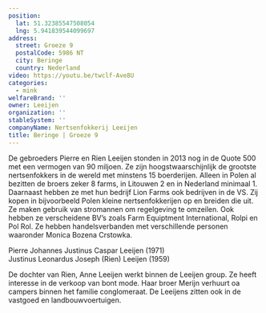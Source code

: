 ```yaml
---
position:
  lat: 51.32385547508054
  lng: 5.941839544099697
address:
  street: Groeze 9
  postalCode: 5986 NT
  city: Beringe
  country: Nederland
video: https://youtu.be/twclf-Ave8U
categories:
  - mink
welfareBrand: ''
owner: Leeijen
organization: ''
stableSystem: ''
companyName: Nertsenfokkerij Leeijen
title: Beringe | Groeze 9
---
```

De gebroeders Pierre en Rien Leeijen stonden in 2013 nog in de Quote 500 met een vermogen van 90 miljoen. Ze zijn hoogstwaarschijnlijk de grootste nertsenfokkers in de wereld met minstens 15 boerderijen. Alleen in Polen al bezitten de broers zeker 8 farms, in Litouwen 2 en in Nederland minimaal 1. Daarnaast hebben ze met hun bedrijf Lion Farms ook bedrijven in de VS. Zij kopen in bijvoorbeeld Polen kleine nertsenfokkerijen op en breiden die uit. Ze maken gebruik van stromannen om regelgeving te omzeilen. Ook hebben ze verscheidene BV’s zoals Farm Equiptment International, Rolpi en Pol Rol. Ze hebben handelsverbanden met verschillende personen waaronder Monica Bozena Crstowka.

Pierre Johannes Justinus Caspar Leeijen (1971)  
Justinus Leonardus Joseph (Rien) Leeijen (1959)

De dochter van Rien, Anne Leeijen werkt binnen de Leeijen group. Ze heeft interesse in de verkoop van bont mode. Haar broer Merijn verhuurt oa campers binnen het familie conglomeraat. De Leeijens zitten ook in de vastgoed en landbouwvoertuigen.